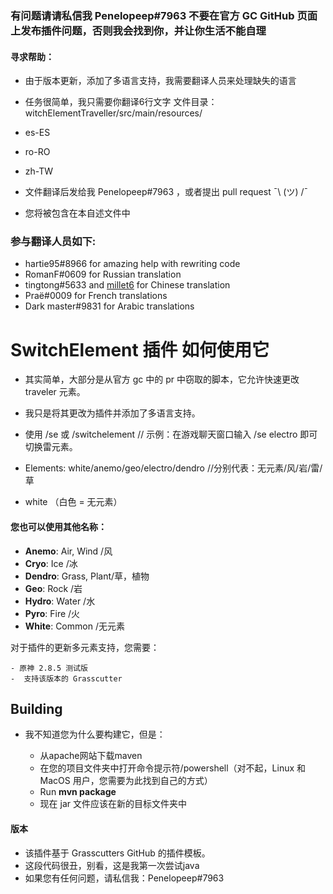 ### 有问题请请私信我 Penelopeep#7963 不要在官方 GC GitHub 页面上发布插件问题，否则我会找到你，并让你生活不能自理



#### 寻求帮助：

- 由于版本更新，添加了多语言支持，我需要翻译人员来处理缺失的语言<br>
- 任务很简单，我只需要你翻译6行文字 文件目录：witchElementTraveller/src/main/resources/
- es-ES
- ro-RO
- zh-TW <br>

- 文件翻译后发给我 Penelopeep#7963 ，或者提出 pull request ¯\ (ツ) /¯
- 您将被包含在本自述文件中<br>
### 参与翻译人员如下:
- hartie95#8966 for amazing help with rewriting code
- RomanF#0609 for Russian translation
- tingtong#5633 and <a href="https://github.com/millet6">millet6</a> for Chinese translation
- Praë#0009 for French translations
- Dark master#9831 for Arabic translations

# SwitchElement 插件 如何使用它

- 其实简单，大部分是从官方 gc 中的 pr 中窃取的脚本，它允许快速更改 traveler 元素。
- 我只是将其更改为插件并添加了多语言支持。<br>

- 使用 /se 或 /switchelement                           // 示例：在游戏聊天窗口输入   /se electro   即可切换雷元素。 <br> 
- Elements: white/anemo/geo/electro/dendro            //分别代表：无元素/风/岩/雷/草 <br> 
- white （白色 = 无元素）

#### 您也可以使用其他名称：
- <b>Anemo</b>: Air, Wind /风
- <b>Cryo</b>: Ice /冰
- <b>Dendro</b>: Grass, Plant/草，植物
- <b>Geo</b>: Rock /岩
- <b>Hydro</b>: Water /水
- <b>Pyro</b>: Fire  /火
- <b>White</b>: Common /无元素

对于插件的更新多元素支持，您需要：

    - 原神 2.8.5 测试版
    -  支持该版本的 Grasscutter

## Building

- 我不知道您为什么要构建它，但是：

    - 从apache网站下载maven
    - 在您的项目文件夹中打开命令提示符/powershell（对不起，Linux 和 MacOS 用户，您需要为此找到自己的方式）
    - Run <b>mvn package</b>
    -  现在 jar 文件应该在新的目标文件夹中

#### 版本

- 该插件基于 Grasscutters GitHub 的插件模板。
- 这段代码很丑，别看，这是我第一次尝试java
- 如果您有任何问题，请私信我：Penelopeep#7963 

